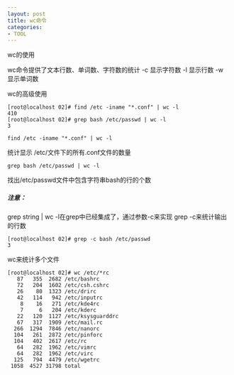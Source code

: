 ```yaml
---
layout: post
title: wc命令
categories:
- TOOL
---
```


wc的使用

wc命令提供了文本行数、单词数、字符数的统计
	-c	显示字符数
	-l	显示行数
	-w	显示单词数

wc的高级使用

	[root@localhost 02]# find /etc -iname "*.conf" | wc -l
	410
	[root@localhost 02]# grep bash /etc/passwd | wc -l
	3

	find /etc -iname "*.conf" | wc -l

统计显示 /etc/文件下的所有.conf文件的数量

	grep bash /etc/passwd | wc -l
找出/etc/passwd文件中包含字符串bash的行的个数

##### 注意：
grep string | wc -l在grep中已经集成了，通过参数-c来实现
	grep -c来统计输出的行数

	[root@localhost 02]# grep -c bash /etc/passwd
	3

wc来统计多个文件
    
    
    [root@localhost 02]# wc /etc/*rc
       87   355  2682 /etc/bashrc
       72   204  1602 /etc/csh.cshrc
       26    80  1323 /etc/drirc
       42   114   942 /etc/inputrc
        8    16   271 /etc/kde4rc
        7     6   204 /etc/kderc
       22   120  1127 /etc/ksysguarddrc
       67   317  1909 /etc/mail.rc
      266  1294  7846 /etc/nanorc
      104   261  2872 /etc/pinforc
      104   402  2617 /etc/rc
       64   282  1962 /etc/vimrc
       64   282  1962 /etc/virc
      125   794  4479 /etc/wgetrc
     1058  4527 31798 total
    

